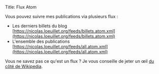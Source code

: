 Title: Flux Atom

Vous pouvez suivre mes publications via plusieurs flux :

* Les derniers billets du blog [https://nicolas.loeuillet.org/feeds/billets.atom.xml](https://nicolas.loeuillet.org/feeds/billets.atom.xml)
* L'ensemble des publications [https://nicolas.loeuillet.org/feeds/all.atom.xml](https://nicolas.loeuillet.org/feeds/all.atom.xml)

Vous ne savez pas ce qu'est un flux ? Je vous conseille de jeter un œil [du côté de Wikipedia](https://fr.wikipedia.org/wiki/RSS).
